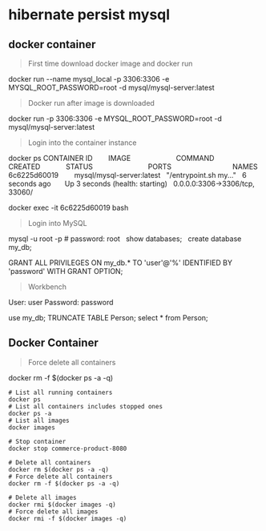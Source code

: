 # hibernate persist mysql

## docker container

> First time download docker image and docker run

docker run --name mysql_local -p 3306:3306 -e MYSQL_ROOT_PASSWORD=root -d mysql/mysql-server:latest
 
> Docker run after image is downloaded

docker run -p 3306:3306 -e MYSQL_ROOT_PASSWORD=root -d mysql/mysql-server:latest

> Login into the container instance

docker ps
CONTAINER ID        IMAGE                       COMMAND                  CREATED             STATUS                            PORTS                               NAMES
6c6225d60019        mysql/mysql-server:latest   "/entrypoint.sh my..."   6 seconds ago       Up 3 seconds (health: starting)   0.0.0.0:3306->3306/tcp, 33060/

docker exec -it 6c6225d60019 bash

> Login into MySQL

mysql -u root -p # password: root
 
show databases;
 
create database my_db;

GRANT ALL PRIVILEGES ON my_db.* TO 'user'@'%' IDENTIFIED BY 'password' WITH GRANT OPTION;
 
> Workbench

User: user
Password: password

use my_db;
TRUNCATE TABLE Person;
select * from Person;
 
## Docker Container

> Force delete all containers

docker rm -f $(docker ps -a -q)

```
# List all running containers
docker ps
# List all containers includes stopped ones
docker ps -a
# List all images
docker images
 
# Stop container
docker stop commerce-product-8080
 
# Delete all containers
docker rm $(docker ps -a -q)
# Force delete all containers
docker rm -f $(docker ps -a -q)
 
# Delete all images
docker rmi $(docker images -q)
# Force delete all images
docker rmi -f $(docker images -q)
```
